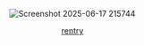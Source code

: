 <div align="center">
  
![Screenshot 2025-06-17 215744](https://github.com/user-attachments/assets/e478c682-ea91-42a2-88f4-b68a4b8dab1c)

[rentry](https://rentry.co/linyue)
